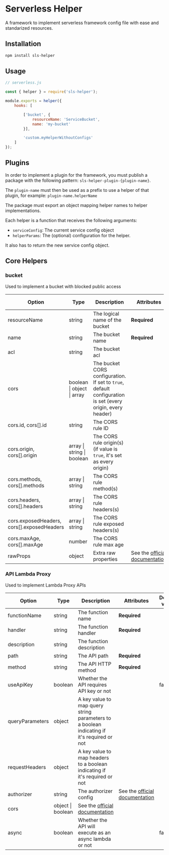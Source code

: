 # Serverless Helper

A framework to implement serverless framework config file with ease and standarized resources.

## Installation
```sh
npm install sls-helper
```

## Usage

```js
// serverless.js

const { helper } = require('sls-helper');

module.exports = helper({
	hooks: [

		['bucket', {
			resourceName: 'ServiceBucket',
			name: 'my-bucket'
		}],

		'custom.myHelperWithoutConfigs'
	]
});
```

## Plugins

In order to implement a plugin for the framework, you must publish a package with the following pattern: `sls-helper-plugin-{plugin-name}`.

The `plugin-name` must then be used as a prefix to use a helper of that plugin, for example: `plugin-name.helperName`

The package must export an object mapping helper names to helper implementations.

Each helper is a function that receives the following arguments:

* `serviceConfig`: The current service config object
* `helperParams`: The (optional) configuration for the helper.

It also has to return the new service config object.

## Core Helpers

### bucket

Used to implement a bucket with blocked public access

| Option | Type | Description | Attributes | Default value |
|--------|------|-------------|------------|---------------|
| resourceName | string | The logical name of the bucket | **Required** | |
| name | string | The bucket name | **Required** | |
| acl | string | The bucket acl | | Private |
| cors | boolean \| object \| array | The bucket CORS configuration. If set to `true`, default configuration is set (every origin, every header) | | |
| cors.id, cors[].id | string | The CORS rule ID | | |
| cors.origin, cors[].origin | array \| string \| boolean | The CORS rule origin(s) (if value is `true`, it's set as every origin) | | |
| cors.methods, cors[].methods | array \| string | The CORS rule method(s) | | |
| cors.headers, cors[].headers | array \| string | The CORS rule headers(s) | | |
| cors.exposedHeaders, cors[].exposedHeaders | array \| string | The CORS rule exposed headers(s) | | |
| cors.maxAge, cors[].maxAge | number | The CORS rule max age | | |
| rawProps | object | Extra raw properties | See the [official documentation](https://docs.aws.amazon.com/AWSCloudFormation/latest/UserGuide/aws-properties-s3-bucket.html) | |

### API Lambda Proxy

Used to implement Lambda Proxy APIs

| Option | Type | Description | Attributes | Default value |
|--------|------|-------------|------------|---------------|
| functionName | string | The function name | **Required** | |
| handler | string | The function handler | **Required** | |
| description | string | The function description | | |
| path | string | The API path | **Required** | |
| method | string | The API HTTP method | **Required** | |
| useApiKey | boolean | Whether the API requires API key or not | | false |
| queryParameters | object | A key value to map query string parameters to a boolean indicating if it's required or not | | |
| requestHeaders | object | A key value to map headers to a boolean indicating if it's required or not | | |
| authorizer | string | The authorizer config | See the [official documentation](https://serverless.com/framework/docs/providers/aws/events/apigateway/#http-endpoints-with-aws_iam-authorizers) | |
| cors | object \| boolean | See the [official documentation](https://serverless.com/framework/docs/providers/aws/events/apigateway#enabling-cors) | | |
| async | boolean | Whether the API will execute as an async lambda or not | | false |
